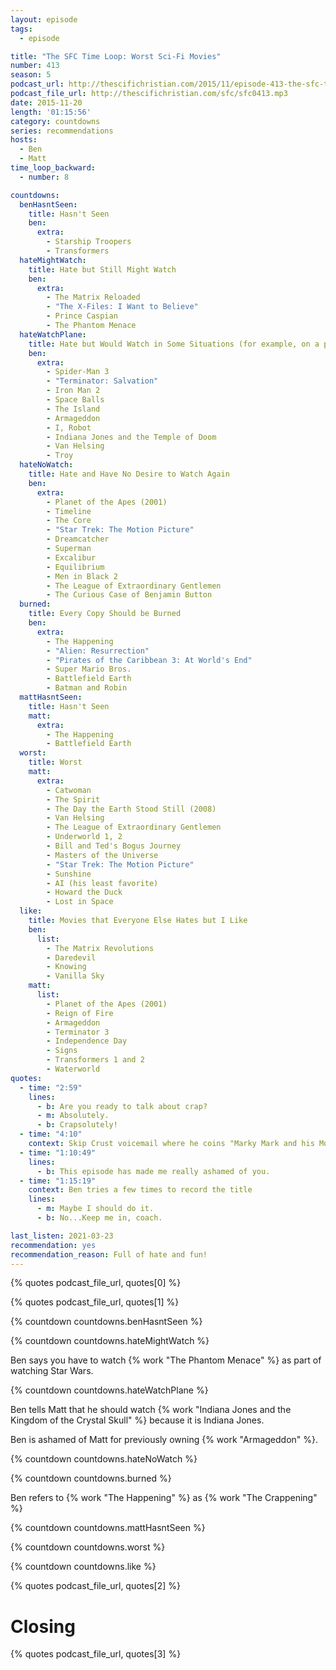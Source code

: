 ```yaml
---
layout: episode
tags:
  - episode

title: "The SFC Time Loop: Worst Sci-Fi Movies"
number: 413
season: 5
podcast_url: http://thescifichristian.com/2015/11/episode-413-the-sfc-time-loop-worst-sci-fi-movies/
podcast_file_url: http://thescifichristian.com/sfc/sfc0413.mp3
date: 2015-11-20
length: '01:15:56'
category: countdowns
series: recommendations
hosts:
  - Ben
  - Matt
time_loop_backward: 
  - number: 8

countdowns:
  benHasntSeen:
    title: Hasn't Seen
    ben:
      extra:
        - Starship Troopers
        - Transformers
  hateMightWatch:
    title: Hate but Still Might Watch
    ben:
      extra:
        - The Matrix Reloaded 
        - "The X-Files: I Want to Believe"
        - Prince Caspian 
        - The Phantom Menace 
  hateWatchPlane:
    title: Hate but Would Watch in Some Situations (for example, on a plane)
    ben:
      extra:
        - Spider-Man 3
        - "Terminator: Salvation"
        - Iron Man 2
        - Space Balls 
        - The Island 
        - Armageddon
        - I, Robot
        - Indiana Jones and the Temple of Doom
        - Van Helsing 
        - Troy
  hateNoWatch:
    title: Hate and Have No Desire to Watch Again
    ben:
      extra:
        - Planet of the Apes (2001) 
        - Timeline
        - The Core 
        - "Star Trek: The Motion Picture"
        - Dreamcatcher 
        - Superman 
        - Excalibur
        - Equilibrium
        - Men in Black 2
        - The League of Extraordinary Gentlemen 
        - The Curious Case of Benjamin Button
  burned:
    title: Every Copy Should be Burned
    ben:
      extra:
        - The Happening 
        - "Alien: Resurrection"
        - "Pirates of the Caribbean 3: At World's End"
        - Super Mario Bros.
        - Battlefield Earth
        - Batman and Robin
  mattHasntSeen:
    title: Hasn't Seen
    matt:
      extra:
        - The Happening
        - Battlefield Earth 
  worst:
    title: Worst
    matt:
      extra:
        - Catwoman
        - The Spirit
        - The Day the Earth Stood Still (2008)
        - Van Helsing 
        - The League of Extraordinary Gentlemen
        - Underworld 1, 2
        - Bill and Ted's Bogus Journey
        - Masters of the Universe
        - "Star Trek: The Motion Picture"
        - Sunshine
        - AI (his least favorite)
        - Howard the Duck
        - Lost in Space
  like:
    title: Movies that Everyone Else Hates but I Like
    ben:
      list:
        - The Matrix Revolutions
        - Daredevil
        - Knowing
        - Vanilla Sky
    matt: 
      list:
        - Planet of the Apes (2001)
        - Reign of Fire
        - Armageddon
        - Terminator 3
        - Independence Day
        - Signs
        - Transformers 1 and 2
        - Waterworld
quotes:
  - time: "2:59"
    lines:
      - b: Are you ready to talk about crap?
      - m: Absolutely.
      - b: Crapsolutely!
  - time: "4:10"
    context: Skip Crust voicemail where he coins "Marky Mark and his Monkey Bunch"
  - time: "1:10:49"
    lines:
      - b: This episode has made me really ashamed of you.
  - time: "1:15:19"
    context: Ben tries a few times to record the title
    lines:
      - m: Maybe I should do it.
      - b: No...Keep me in, coach.

last_listen: 2021-03-23
recommendation: yes
recommendation_reason: Full of hate and fun!
---
```


{% quotes podcast_file_url, quotes[0] %}

{% quotes podcast_file_url, quotes[1] %}

{% countdown countdowns.benHasntSeen %}

{% countdown countdowns.hateMightWatch %}

Ben says you have to watch {% work "The Phantom Menace" %} as part of watching Star Wars.

{% countdown countdowns.hateWatchPlane %}

Ben tells Matt that he should watch {% work "Indiana Jones and the Kingdom of the Crystal Skull" %} because it is Indiana Jones.

Ben is ashamed of Matt for previously owning {% work "Armageddon" %}.

{% countdown countdowns.hateNoWatch %}

{% countdown countdowns.burned %}

Ben refers to {% work "The Happening" %} as {% work "The Crappening" %}

{% countdown countdowns.mattHasntSeen %}

{% countdown countdowns.worst %}

{% countdown countdowns.like %}

{% quotes podcast_file_url, quotes[2] %}



# Closing

{% quotes podcast_file_url, quotes[3] %}
